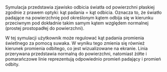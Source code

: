 Symulacja przedstawia zjawisko odbicia światła od powierzchni płaskiej zgodnie z prawem optyki: kąt padania = kąt odbicia. Oznacza to, że światło padające na powierzchnię pod określonym kątem odbija się w kierunku przeciwnym pod dokładnie takim samym kątem względem normalnej (prostej prostopadłej do powierzchni).

W tej symulacji użytkownik może regulować kąt padania promienia świetlnego za pomocą suwaka. W wyniku tego zmienia się również kierunek promienia odbitego, co jest wizualizowane na ekranie. Linia przerywana przedstawia normalną do powierzchni, natomiast żółte i pomarańczowe linie reprezentują odpowiednio promień padający i promień odbity.
